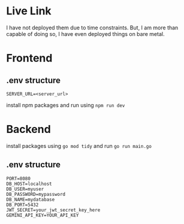 # Live Link
I have not deployed them due to time constraints. But, I am more than capable of doing so, I have even deployed things on bare metal.

# Frontend 
## .env structure
```
SERVER_URL=<server_url>
```

install npm packages and run using `npm run dev` 

# Backend
install packages using `go mod tidy` and run `go run main.go`


## .env structure
```
PORT=8080
DB_HOST=localhost
DB_USER=myuser
DB_PASSWORD=mypassword
DB_NAME=mydatabase
DB_PORT=5432
JWT_SECRET=your_jwt_secret_key_here
GEMINI_API_KEY=YOUR_API_KEY
```
